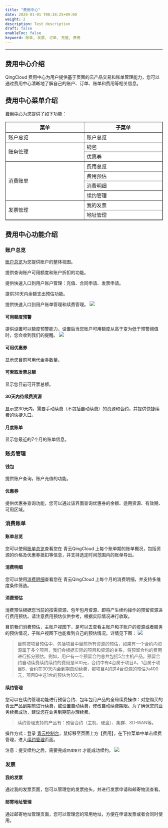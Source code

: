 ```yaml
---
title: "费用中心"
date: 2020-01-01 T00:38:25+09:00
weight: 2
description: Test description
draft: false
enableToc: false
keyword: 账单, 发票, 订单, 充值, 费用
---
```

***
## 费用中心介绍
QingCloud 费用中心为用户提供基于页面的云产品交易和账单管理能力，您可以通过费用中心清晰地了解自己的账户、订单、账单和费用等相关信息。

## 费用中心菜单介绍
[费用中心](https://console.qingcloud.com/finance/overview/)为您提供了如下功能：
<table border="1">
   <border  ></border>
   <thead>
   		<tr>
			<th  style="width:2000px">菜单</th>
			<th  style="width:2000px">子菜单</th> 
		</tr >
   </thead>
    <tr>
	    <td style="background:#fff;">账户总览</td>
	    <td style="background:#fff;">账户总览</td>
	</tr >
	<tr >
	    <td rowspan="2" style="background:#fff;">账务管理</td>
	    <td style="background:#fff;">钱包</td>
	</tr>
	<tr>
	    <td style="background:#fff;">优惠券</td>
	</tr>
	<tr >
	    <td rowspan="4" style="background:#fff;">消费账单</td>
	    <td style="background:#fff;">费用总览</td>
	</tr>
	<tr>
	    <td style="background:#fff;">费用预估</td>
	</tr>
    <tr>
	    <td style="background:#fff;">消费明细</td>
	</tr>
	<tr>
	    <td style="background:#fff;">续约管理</td>
	</tr>
		<tr >
	    <td rowspan="2" style="background:#fff;">发票管理</td>
	    <td style="background:#fff;">我的发票</td>
	</tr>
	<tr>
	    <td style="background:#fff;">地址管理</td>
	</tr>
</table>

## 费用中心功能介绍
###  账户总览
[账户总览](https://console.qingcloud.com/finance/overview/)为您提供账户的整体视图。

提供查询账户可用额度和账户折扣的功能。

提供快速入口到用户账户管理：充值、合同申请、发票申请。

提供30天内余额支出预估功能。

提供快速入口到用户账单管理和续费管理。
![](_images/100.png)
#### 可用额度预警
提供设置可以额度预警能力，设置后当您账户可用额度从高于变为低于预警阈值时，您会收到我们的提醒。
![](_images/101.png)
#### 可用优惠券
显示您目前可用代金券数量。
#### 可索取发票总额
显示您目前可开票总额。
#### 30天内待续费资源
显示您30天内，需要手动续费（不包括自动续费）的资源和合约，并提供快捷续费的快捷入口。
#### 月度账单
显示您最近的7个月的账单信息。
### 账务管理
#### 钱包
提供账户查询，账户充值的功能。
####  优惠券
提供优惠券查询功能，您可以通过该界面查询优惠券的余额、适用资源、有效期、可用区域。
### 消费账单
#### 账单总览
您可以使用[账单总览](https://console.qingcloud.com/finance/billing/)查看您在 青云QingCloud 上每个账单期的账单概况，包括资源的价格及优惠券抵扣等信息，并支持选定时间范围内的账单导出。
#### 消费明细
您可以使用[消费明细](https://console.qingcloud.com/finance/statistic/)查看您在 青云QingCloud 上每个月的消费明细，并支持多维度条件筛选。
#### 消费预估
消费预估根据您当前的按需资源、包年包月资源、即将产生续约操作的预留资源进行费用预估。请注意费用预估仅供参考，根据实际情况进行收取。

目前我们消费预估，主账户视图下，是可以去查看主账户和子账户的资源或者服务的预估情况，子账户视图下也能看到自己的预估情况。详情见下图：
![](_images/102.png)
>目前按项目预估中，包括项目中目前所有资源的预估，如果有一个合约内资源属于多个项目，我们会根据实际的项目和资源的关系，将预留合约的费用进行拆分预估。例如，用户有一个预留合约总共包括5台主机产品，预留合约自动续费续约续约的费用是500元，合约中有4台属于项目A，1台属于项目B，合约在30天内会到期自动续费，那项目A的这4台资源的预估为400元，项目B中这1台的预估为100元。
#### 续约管理
您可以在续约管理功能进行预留合约、包年包月产品的全局续费操作：对您购买的青云产品到期前进行续费，或设置自动续费，修改自动续费期限。为了确保您的业务续费成功，建议您在业务到期前办理续费。

>续约管理支持的产品有：预留合约（主机、硬盘）、集群、SD-WAN等。

操作方式：登录 [青云控制台](https://console.qingcloud.com/)，鼠标移至页面上方【费用】，在下拉菜单中单击续费管理，进入[续约管理](https://console.qingcloud.com/finance/renewal_management//)页面。

注意：提交续约之后，需要完成`完成支付` 才能成功续约。
![](_images/103.png)
### 发票
#### 我的发票
通过我的发票页面，您可以管理您的发票抬头，并进行发票申请和邮寄物流查看。
#### 邮寄地址管理
通过邮寄地址管理页面，您可以管理您的常用地址，方便在申请发票或者合同时使用。




